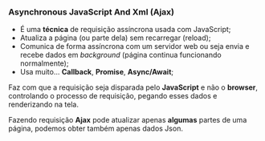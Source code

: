 ### Asynchronous JavaScript And Xml (Ajax)

- É uma **técnica** de requisição assíncrona usada com JavaScript;
- Atualiza a página (ou parte dela) sem recarregar (reload);
- Comunica de forma assíncrona com um servidor web ou seja envia e recebe dados em _background_ (página continua funcionando normalmente);
- Usa muito... **Callback**, **Promise**, **Async/Await**;

Faz com que a requisição seja disparada pelo **JavaScript** e não o **browser**, controlando o processo de requisição, pegando esses dados e renderizando na tela.

Fazendo requisição **Ajax** pode atualizar apenas **algumas** partes de uma página, podemos obter também apenas dados Json.
